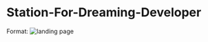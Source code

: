 # Station-For-Dreaming-Developer
Format: ![landing page](https://user-images.githubusercontent.com/77888412/107455672-8f639f00-6b92-11eb-9dad-7f17a5d71c2b.jpg)
